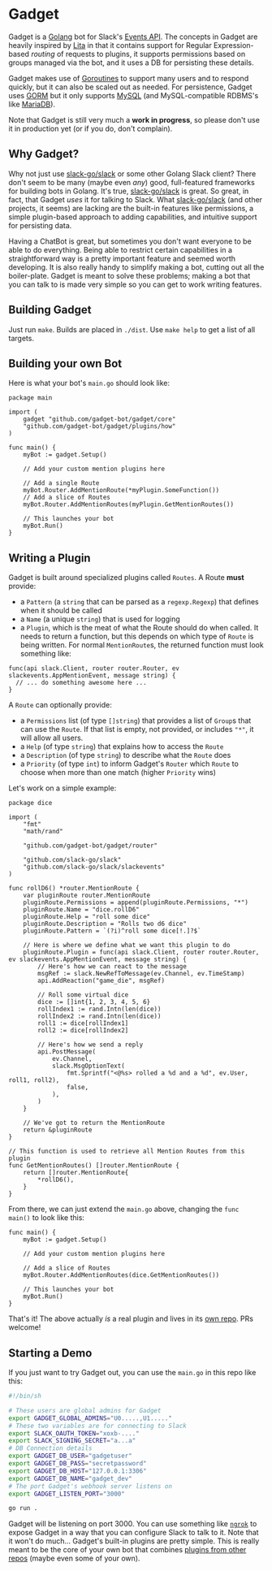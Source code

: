 # Gadget

Gadget is a [Golang](https://golang.org/) bot for Slack's [Events API](https://api.slack.com/events). The concepts in Gadget are heavily inspired by [Lita](https://www.lita.io/) in that it contains support for Regular Expression-based _routing_ of requests to plugins, it supports permissions based on groups managed via the bot, and it uses a DB for persisting these details.

Gadget makes use of [Goroutines](https://golangbot.com/goroutines/) to support many users and to respond quickly, but it can also be scaled out as needed. For persistence, Gadget uses [GORM](https://gorm.io/) but it only supports [MySQL](https://www.mysql.com/) (and MySQL-compatible RDBMS's like [MariaDB](https://mariadb.org/)).

Note that Gadget is still very much a **work in progress**, so please don't use it in production yet (or if you do, don't complain).

## Why Gadget?

Why not just use [slack-go/slack](https://github.com/slack-go/slack) or some other Golang Slack client? There don't seem to be many (maybe even _any_) good, full-featured frameworks for building bots in Golang. It's true, [slack-go/slack](https://github.com/slack-go/slack) is great. So great, in fact, that Gadget _uses_ it for talking to Slack. What [slack-go/slack](https://github.com/slack-go/slack) (and other projects, it seems) are lacking are the built-in features like permissions, a simple plugin-based approach to adding capabilities, and intuitive support for persisting data.

Having a ChatBot is great, but sometimes you don't want everyone to be able to do everything. Being able to restrict certain capabilities in a straightforward way is a pretty important feature and seemed worth developing. It is also really handy to simplify making a bot, cutting out all the boiler-plate. Gadget is meant to solve these problems; making a bot that you can talk to is made very simple so you can get to work writing features.

## Building Gadget

Just run `make`. Builds are placed in `./dist`. Use `make help` to get a list of all targets.

## Building your own Bot

Here is what your bot's `main.go` should look like:

```golang
package main

import (
	gadget "github.com/gadget-bot/gadget/core"
	"github.com/gadget-bot/gadget/plugins/how"
)

func main() {
	myBot := gadget.Setup()

	// Add your custom mention plugins here
  
	// Add a single Route
	myBot.Router.AddMentionRoute(*myPlugin.SomeFunction())
	// Add a slice of Routes
	myBot.Router.AddMentionRoutes(myPlugin.GetMentionRoutes())

	// This launches your bot
	myBot.Run()
}
```

## Writing a Plugin

Gadget is built around specialized plugins called `Routes`. A Route **must** provide:

* a `Pattern` (a `string` that can be parsed as a `regexp.Regexp`) that defines when it should be called
* a `Name` (a unique `string`) that is used for logging
* a `Plugin`, which is the meat of what the Route should do when called. It needs to return a function, but this depends on which type of `Route` is being written. For normal `MentionRoute`s, the returned function must look something like:
```golang
func(api slack.Client, router router.Router, ev slackevents.AppMentionEvent, message string) {
  // ... do something awesome here ...
}
```

A `Route` can optionally provide:

* a `Permissions` list (of type `[]string`) that provides a list of `Group`s that can use the `Route`. If that list is empty, not provided, or includes `"*"`, it will allow all users.
* a `Help` (of type `string`) that explains how to access the `Route`
* a `Description` (of type `string`) to describe what the `Route` does
* a `Priority` (of type `int`) to inform Gadget's `Router` which `Route` to choose when more than one match (higher `Priority` wins)

Let's work on a simple example:

```golang
package dice

import (
	"fmt"
	"math/rand"

	"github.com/gadget-bot/gadget/router"

	"github.com/slack-go/slack"
	"github.com/slack-go/slack/slackevents"
)

func rollD6() *router.MentionRoute {
	var pluginRoute router.MentionRoute
	pluginRoute.Permissions = append(pluginRoute.Permissions, "*")
	pluginRoute.Name = "dice.rollD6"
	pluginRoute.Help = "roll some dice"
	pluginRoute.Description = "Rolls two d6 dice"
	pluginRoute.Pattern = `(?i)^roll some dice[!.]?$`

	// Here is where we define what we want this plugin to do
	pluginRoute.Plugin = func(api slack.Client, router router.Router, ev slackevents.AppMentionEvent, message string) {
		// Here's how we can react to the message
		msgRef := slack.NewRefToMessage(ev.Channel, ev.TimeStamp)
		api.AddReaction("game_die", msgRef)

		// Roll some virtual dice
		dice := []int{1, 2, 3, 4, 5, 6}
		rollIndex1 := rand.Intn(len(dice))
		rollIndex2 := rand.Intn(len(dice))
		roll1 := dice[rollIndex1]
		roll2 := dice[rollIndex2]

		// Here's how we send a reply
		api.PostMessage(
			ev.Channel,
			slack.MsgOptionText(
				fmt.Sprintf("<@%s> rolled a %d and a %d", ev.User, roll1, roll2),
				false,
			),
		)
	}

	// We've got to return the MentionRoute
	return &pluginRoute
}

// This function is used to retrieve all Mention Routes from this plugin
func GetMentionRoutes() []router.MentionRoute {
	return []router.MentionRoute{
		*rollD6(),
	}
}
```

From there, we can just extend the `main.go` above, changing the `func main()` to look like this:

```golang
func main() {
	myBot := gadget.Setup()

	// Add your custom mention plugins here
  
	// Add a slice of Routes
	myBot.Router.AddMentionRoutes(dice.GetMentionRoutes())

	// This launches your bot
	myBot.Run()
}
```

That's it! The above actually _is_ a real plugin and lives in its [own repo](https://github.com/gadget-bot/gadget-plugin-dice). PRs welcome!

## Starting a Demo

If you just want to try Gadget out, you can use the `main.go` in this repo like this:

```sh
#!/bin/sh

# These users are global admins for Gadget
export GADGET_GLOBAL_ADMINS="U0.....,U1....."
# These two variables are for connecting to Slack
export SLACK_OAUTH_TOKEN="xoxb-...."
export SLACK_SIGNING_SECRET="a...a"
# DB Connection details
export GADGET_DB_USER="gadgetuser"
export GADGET_DB_PASS="secretpassword"
export GADGET_DB_HOST="127.0.0.1:3306"
export GADGET_DB_NAME="gadget_dev"
# The port Gadget's webhook server listens on
export GADGET_LISTEN_PORT="3000"

go run .
```

Gadget will be listening on port 3000. You can use something like [`ngrok`](https://ngrok.com/) to expose Gadget in a way that you can configure Slack to talk to it. Note that it won't do much... Gadget's built-in plugins are pretty simple. This is really meant to be the core of your own bot that combines [plugins from other repos](https://github.com/search?q=org%3Agadget-bot+gadget-plugin-) (maybe even some of your own).
